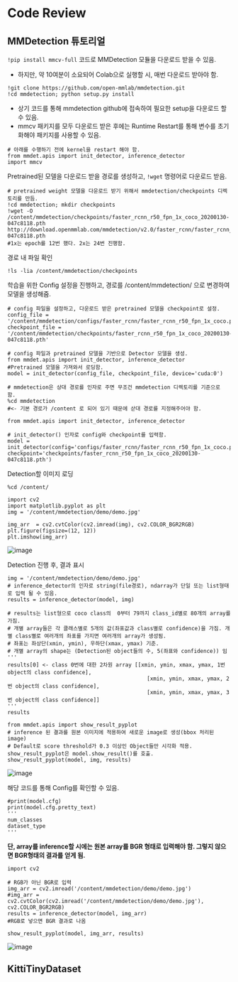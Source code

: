 # Code Review

## MMDetection 튜토리얼
```!pip install mmcv-full``` 코드로 MMDetection 모듈을 다운로드 받을 수 있음.
- 하지만, 약 10여분이 소요되어 Colab으로 실행할 시, 매번 다운로드 받아야 함.

```
!git clone https://github.com/open-mmlab/mmdetection.git
!cd mmdetection; python setup.py install
```
- 상기 코드를 통해 mmdetection github에 접속하여 필요한 setup을 다운로드 할 수 있음.
- mmcv 패키지를 모두 다운로드 받은 후에는 Runtime Restart를 통해 변수를 초기화해야 패키지를 사용할 수 있음.


```
# 아래를 수행하기 전에 kernel을 restart 해야 함. 
from mmdet.apis import init_detector, inference_detector
import mmcv
```

Pretrained된 모델을 다운로드 받을 경로를 생성하고, ```!wget``` 명령어로 다운로드 받음.
```
# pretrained weight 모델을 다운로드 받기 위해서 mmdetection/checkpoints 디렉토리를 만듬. 
!cd mmdetection; mkdir checkpoints
!wget -O /content/mmdetection/checkpoints/faster_rcnn_r50_fpn_1x_coco_20200130-047c8118.pth http://download.openmmlab.com/mmdetection/v2.0/faster_rcnn/faster_rcnn_r50_fpn_1x_coco/faster_rcnn_r50_fpn_1x_coco_20200130-047c8118.pth 
#1x는 epoch를 12번 했다. 2x는 24번 진행함.
```

경로 내 파일 확인
```
!ls -lia /content/mmdetection/checkpoints
```

학습을 위한 Config 설정을 진행하고, 경로를 /content/mmdetection/ 으로 변경하여 모델을 생성해줌.
```
# config 파일을 설정하고, 다운로드 받은 pretrained 모델을 checkpoint로 설정. 
config_file = '/content/mmdetection/configs/faster_rcnn/faster_rcnn_r50_fpn_1x_coco.py'
checkpoint_file = '/content/mmdetection/checkpoints/faster_rcnn_r50_fpn_1x_coco_20200130-047c8118.pth'

# config 파일과 pretrained 모델을 기반으로 Detector 모델을 생성. 
from mmdet.apis import init_detector, inference_detector
#Pretrained 모델을 가져와서 로딩함.
model = init_detector(config_file, checkpoint_file, device='cuda:0')

# mmdetection은 상대 경로를 인자로 주면 무조건 mmdetection 디렉토리를 기준으로 함. 
%cd mmdetection
#<- 기본 경로가 /content 로 되어 있기 때문에 삳대 경로를 지정해주어야 함.

from mmdet.apis import init_detector, inference_detector

# init_detector() 인자로 config와 checkpoint를 입력함. 
model = init_detector(config='configs/faster_rcnn/faster_rcnn_r50_fpn_1x_coco.py', checkpoint='checkpoints/faster_rcnn_r50_fpn_1x_coco_20200130-047c8118.pth')
```

Detection할 이미지 로딩
```
%cd /content/

import cv2
import matplotlib.pyplot as plt
img = '/content/mmdetection/demo/demo.jpg'

img_arr  = cv2.cvtColor(cv2.imread(img), cv2.COLOR_BGR2RGB)
plt.figure(figsize=(12, 12))
plt.imshow(img_arr)
```
![image](https://user-images.githubusercontent.com/74092405/134910159-dd46e0c2-9c1b-40d0-9266-07d0c85b6272.png)

Detection 진행 후, 결과 표시
```
img = '/content/mmdetection/demo/demo.jpg'
# inference_detector의 인자로 string(file경로), ndarray가 단일 또는 list형태로 입력 될 수 있음. 
results = inference_detector(model, img)

# results는 list형으로 coco class의  0부터 79까지 class_id별로 80개의 array를 가짐. 
# 개별 array들은 각 클래스별로 5개의 값(좌표값과 class별로 confidence)을 가짐. 개별 class별로 여러개의 좌표를 가지면 여러개의 array가 생성됨. 
# 좌표는 좌상단(xmin, ymin), 우하단(xmax, ymax) 기준. 
# 개별 array의 shape는 (Detection된 object들의 수, 5(좌표와 confidence)) 임
'''
results[0] <- class 0번에 대한 2차원 array [[xmin, ymin, xmax, ymax, 1번 object의 class confidence],
                                            [xmin, ymin, xmax, ymax, 2번 object의 class confidence],
                                            [xmin, ymin, xmax, ymax, 3번 object의 class confidence]]
'''
results

from mmdet.apis import show_result_pyplot
# inference 된 결과를 원본 이미지에 적용하여 새로운 image로 생성(bbox 처리된 image)
# Default로 score threshold가 0.3 이상인 Object들만 시각화 적용. show_result_pyplot은 model.show_result()를 호출. 
show_result_pyplot(model, img, results)
```
![image](https://user-images.githubusercontent.com/74092405/134910467-a5fcb13f-c7a3-4e56-b236-d3253a2e92dc.png)

해당 코드를 통해 Config를 확인할 수 있음.
```
#print(model.cfg)
print(model.cfg.pretty_text)
'''
num_classes
dataset_type
'''
```

**단, array를 inference할 시에는 원본 array를 BGR 형태로 입력해야 함. 그렇지 않으면 BGR형태의 결과를 얻게 됨.**
```
import cv2

# RGB가 아닌 BGR로 입력
img_arr = cv2.imread('/content/mmdetection/demo/demo.jpg')
#img_arr = cv2.cvtColor(cv2.imread('/content/mmdetection/demo/demo.jpg'), cv2.COLOR_BGR2RGB)
results = inference_detector(model, img_arr)
#RGB로 넣으면 BGR 결과로 나옴

show_result_pyplot(model, img_arr, results)
```
![image](https://user-images.githubusercontent.com/74092405/134910789-cdd544e3-ac23-4507-ad1b-2008a21a4c6c.png)


## KittiTinyDataset


